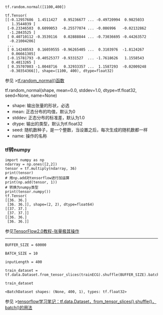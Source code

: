   
```  
tf.random.normal([1100,400])   
```
 
```
tf.Tensor(
[[-0.12957686  1.4511427   0.95236677 ... -0.49720994  0.9825033
   1.3544039 ]
 [-0.23346503  0.6099053  -0.25577074 ... -0.086996   -0.02132862
  -1.2843525 ]
 [ 0.40710112 -0.3539116   0.02888844 ... -0.73036695 -0.44263572
  -0.21004206]
 ...
 [ 0.14248593  0.16059555 -0.96265405 ...  0.3103976  -1.8124267
   0.06661305]
 [-0.15781793 -0.40525377 -0.9331527  ... -1.7618626   1.1558543
   0.4813265 ]
 [ 0.35707003 -1.0048716   0.32933357 ...  1.1587293  -0.02009248
  -0.30354366]], shape=(1100, 400), dtype=float32)   
```    
参见 >[tf.random_normal()函数](https://blog.csdn.net/dcrmg/article/details/79028043)    
  
tf.random_normal(shape, mean=0.0, stddev=1.0, dtype=tf.float32, seed=None, name=None)  

+ shape: 输出张量的形状，必选
+ mean: 正态分布的均值，默认为0
+ stddev: 正态分布的标准差，默认为1.0
+ dtype: 输出的类型，默认为tf.float32
+ seed: 随机数种子，是一个整数，当设置之后，每次生成的随机数都一样
+ name: 操作的名称
  
### tf转numpy  
```
import numpy as np
ndarray = np.ones([2,2])
tensor = tf.multiply(ndarray, 36)
print(tensor)
# 用np.add对tensorflow进行加运算
print(np.add(tensor, 1))
# 转换为numpy类型
print(tensor.numpy())
tf.Tensor(
[[36. 36.]
 [36. 36.]], shape=(2, 2), dtype=float64)
[[37. 37.]
 [37. 37.]]
[[36. 36.]
 [36. 36.]]
```  
参见[TensorFlow2.0教程-张量极其操作](https://zhuanlan.zhihu.com/p/65609769)
* * *    
```
BUFFER_SIZE = 60000  

BATCH_SIZE = 10  
  
inputLength = 400  

train_dataset = tf.data.Dataset.from_tensor_slices(trainECG).shuffle(BUFFER_SIZE).batch(BATCH_SIZE)  

train_dataset
```
```
<BatchDataset shapes: (None, 400, 1), types: tf.float32>
```
参见 >[tensorflow学习笔记：tf.data.Dataset，from_tensor_slices(),shuffle()，batch()的用法](https://blog.csdn.net/qq_18888869/article/details/94575180)

